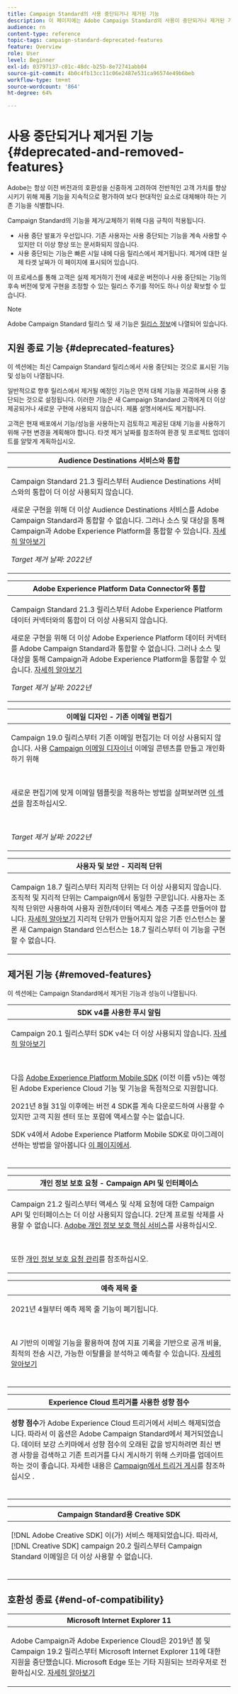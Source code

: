 ```yaml
---
title: Campaign Standard의 사용 중단되거나 제거된 기능
description: 이 페이지에는 Adobe Campaign Standard의 사용이 중단되거나 제거된 기능의 목록입니다.
audience: rn
content-type: reference
topic-tags: campaign-standard-deprecated-features
feature: Overview
role: User
level: Beginner
exl-id: 03797137-c01c-48dc-b25b-8e72741abb04
source-git-commit: 4b0c4fb13cc11c06e2487e531ca96574e49b6beb
workflow-type: tm+mt
source-wordcount: '864'
ht-degree: 64%

---
```


# 사용 중단되거나 제거된 기능 {#deprecated-and-removed-features}

Adobe는 항상 이전 버전과의 호환성을 신중하게 고려하여 전반적인 고객 가치를 향상시키기 위해 제품 기능을 지속적으로 평가하여 보다 현대적인 요소로 대체해야 하는 기존 기능을 식별합니다.

Campaign Standard의 기능을 제거/교체하기 위해 다음 규칙이 적용됩니다.

* 사용 중단 발표가 우선입니다. 기존 사용자는 사용 중단되는 기능을 계속 사용할 수 있지만 더 이상 향상 또는 문서화되지 않습니다.
* 사용 중단되는 기능은 빠른 시일 내에 다음 릴리스에서 제거됩니다. 제거에 대한 실제 타겟 날짜가 이 페이지에 표시되어 있습니다.

이 프로세스를 통해 고객은 실제 제거하기 전에 새로운 버전이나 사용 중단되는 기능의 후속 버전에 맞게 구현을 조정할 수 있는 릴리스 주기를 적어도 하나 이상 확보할 수 있습니다.

>[!NOTE]
>Adobe Campaign Standard 릴리스 및 새 기능은 [릴리스 정보](../../rn/using/release-notes.md)에 나열되어 있습니다.


## 지원 종료 기능 {#deprecated-features}

이 섹션에는 최신 Campaign Standard 릴리스에서 사용 중단되는 것으로 표시된 기능 및 성능이 나열됩니다.

일반적으로 향후 릴리스에서 제거될 예정인 기능은 먼저 대체 기능을 제공하며 사용 중단되는 것으로 설정됩니다. 이러한 기능은 새 Campaign Standard 고객에게 더 이상 제공되거나 새로운 구현에 사용되지 않습니다. 제품 설명서에서도 제거됩니다.

고객은 현재 배포에서 기능/성능을 사용하는지 검토하고 제공된 대체 기능을 사용하기 위해 구현 변경을 계획해야 합니다. 타겟 제거 날짜를 참조하여 환경 및 프로젝트 업데이트를 알맞게 계획하십시오.

<table> 
 <thead> 
  <tr> 
   <th> <strong>Audience Destinations 서비스와 통합</strong><br /> </th> 
  </tr> 
 </thead> 
 <tbody> 
  <tr> 
   <td> <p> Campaign Standard 21.3 릴리스부터 Audience Destinations 서비스와의 통합이 더 이상 사용되지 않습니다. </p>
   <p>새로운 구현을 위해 더 이상 Audience Destinations 서비스를 Adobe Campaign Standard과 통합할 수 없습니다. 그러나 소스 및 대상을 통해 Campaign과 Adobe Experience Platform을 통합할 수 있습니다. <a href="https://experienceleague.adobe.com/docs/campaign-standard/using/integrating-with-adobe-cloud/adobe-experience-platform/aep-sources-destinations/get-started-sources-destinations.html?lang=en">자세히 알아보기</a></p>
     <em>Target 제거 날짜: 2022년</em></p>
     </td> 
  </tr> 
 </tbody> 
</table>

<table> 
 <thead> 
  <tr> 
   <th> <strong>Adobe Experience Platform Data Connector와 통합</strong><br /> </th> 
  </tr> 
 </thead> 
 <tbody> 
  <tr> 
   <td> <p> Campaign Standard 21.3 릴리스부터 Adobe Experience Platform 데이터 커넥터와의 통합이 더 이상 사용되지 않습니다. </p>
   <p>새로운 구현을 위해 더 이상 Adobe Experience Platform 데이터 커넥터를 Adobe Campaign Standard과 통합할 수 없습니다. 그러나 소스 및 대상을 통해 Campaign과 Adobe Experience Platform을 통합할 수 있습니다. <a href="https://experienceleague.adobe.com/docs/campaign-standard/using/integrating-with-adobe-cloud/adobe-experience-platform/aep-sources-destinations/get-started-sources-destinations.html?lang=en">자세히 알아보기</a></p>
     <em>Target 제거 날짜: 2022년</em></p>
     </td> 
  </tr> 
 </tbody> 
</table>


<table> 
 <thead> 
  <tr> 
   <th> <strong>이메일 디자인 - 기존 이메일 편집기</strong><br /> </th> 
  </tr> 
 </thead> 
 <tbody> 
  <tr> 
   <td> <p>Campaign 19.0 릴리스부터 기존 이메일 편집기는 더 이상 사용되지 않습니다. 사용 <a href="https://experienceleague.adobe.com/docs/campaign-standard/using/designing-content/designing-content-in-adobe-campaign.html">Campaign 이메일 디자이너</a> 이메일 콘텐츠를 만들고 개인화하기 위해 </p></br>
   <p>새로운 편집기에 맞게 이메일 템플릿을 적용하는 방법을 살펴보려면 <a href="https://experienceleague.adobe.com/docs/campaign-standard/using/designing-content/building-email-content/using-existing-content.html">이 섹션</a>을 참조하십시오.</p></br>
  <p> 
  <em>Target 제거 날짜: 2022년</em></p>
   </td> 
  </tr> 
 </tbody> 
</table>

<table> 
 <thead> 
  <tr> 
   <th> <strong>사용자 및 보안 - 지리적 단위</strong><br /> </th> 
  </tr> 
 </thead> 
 <tbody> 
  <tr> 
   <td> <p>Campaign 18.7 릴리스부터 지리적 단위는 더 이상 사용되지 않습니다. 조직적 및 지리적 단위는 Campaign에서 동일한 구문입니다. 사용자는 조직적 단위만 사용하여 사용자 권한/데이터 액세스 계층 구조를 만들어야 합니다. <a href="https://experienceleague.adobe.com/docs/campaign-standard/using/administrating/users-and-security/organizational-units.html?lang=ko#administrating">자세히 알아보기</a> 지리적 단위가 만들어지지 않은 기존 인스턴스는 물론 새 Campaign Standard 인스턴스는 18.7 릴리스부터 이 기능을 구현할 수 없습니다.</p>
   </td> 
  </tr> 
 </tbody> 
</table>

## 제거된 기능 {#removed-features}

이 섹션에는 Campaign Standard에서 제거된 기능과 성능이 나열됩니다.



<table> 
 <thead> 
  <tr> 
   <th> <strong>SDK v4를 사용한 푸시 알림</strong><br /> </th> 
  </tr> 
 </thead> 
 <tbody> 
  <tr> 
   <td> <p> Campaign 20.1 릴리스부터 SDK v4는 더 이상 사용되지 않습니다. <a href="https://aep-sdks.gitbook.io/docs/version-4-sdk-end-of-support-faq">자세히 알아보기</a></p><br/>
   <p>다음 <a href="https://aep-sdks.gitbook.io/docs/">Adobe Experience Platform Mobile SDK</a> (이전 이름 v5)는 예정된 Adobe Experience Cloud 기능 및 기능을 독점적으로 지원합니다.</p>
   <p>2021년 8월 31일 이후에는 버전 4 SDK를 계속 다운로드하여 사용할 수 있지만 고객 지원 센터 또는 포럼에 액세스할 수는 없습니다.</p>
   <p>SDK v4에서 Adobe Experience Platform Mobile SDK로 마이그레이션하는 방법을 알아봅니다 <a href="https://experienceleague.adobe.com/docs/campaign-standard/using/administrating/configuring-mobile/sdkv4-migration.html">이 페이지에서</a>.</p></br>
     </td> 
  </tr> 
 </tbody> 
</table>

<table> 
 <thead> 
  <tr> 
   <th> <strong>개인 정보 보호 요청 - Campaign API 및 인터페이스</strong><br /> </th> 
  </tr> 
 </thead> 
 <tbody> 
  <tr> 
   <td> <p>Campaign 21.2 릴리스부터 액세스 및 삭제 요청에 대한 Campaign API 및 인터페이스는 더 이상 사용되지 않습니다. 2단계 프로필 삭제를 사용할 수 없습니다. <a href="https://developer.adobe.com/experience-platform-apis/references/privacy-service">Adobe 개인 정보 보호 핵심 서비스</a>를 사용하십시오.</p></br>
   <p>또한 <a href="https://experienceleague.adobe.com/docs/campaign-standard/using/getting-started/privacy/privacy-requests.html?lang=ko">개인 정보 보호 요청 관리</a>를 참조하십시오.</p>
  </td> 
  </tr> 
 </tbody> 
</table>

<table> 
 <thead> 
 <tr> 
   <th> <strong>예측 제목 줄</strong><br /> </th> 
  </tr> 
 </thead> 
 <tbody> 
  <tr> 
   <td> <p> 2021년 4월부터 예측 제목 줄 기능이 폐기됩니다.</p><br/>
   <p>AI 기반의 이메일 기능을 활용하여 참여 지표 기록을 기반으로 공개 비율, 최적의 전송 시간, 가능한 이탈률을 분석하고 예측할 수 있습니다. <a href="https://experienceleague.adobe.com/docs/campaign-standard/using/testing-and-sending/preparing-and-testing-messages/predictive.html">자세히 알아보기</a></p></br>
     </td> 
  </tr> 
  </tbody> 
</table>

<table> 
 <thead> 
  <tr> 
   <th> <strong>Experience Cloud 트리거를 사용한 성향 점수</strong><br /> </th> 
  </tr> 
 </thead> 
 <tbody> 
  <tr> 
   <td> <p><b>성향 점수</b>가 Adobe Experience Cloud 트리거에서 서비스 해제되었습니다. 따라서 이 옵션은 Adobe Campaign Standard에서 제거되었습니다. 데이터 보강 스키마에서 성향 점수의 오래된 값을 방지하려면 최신 변경 사항을 검색하고 기존 트리거를 다시 게시하기 위해 스키마를 업데이트하는 것이 좋습니다. 자세한 내용은 <a href="https://experienceleague.adobe.com/docs/campaign-standard/using/integrating-with-adobe-cloud/working-with-campaign-and-triggers/using-triggers-in-campaign.html">Campaign에서 트리거 게시</a>를 참조하십시오 .
</p></br>
   </td> 
  </tr> 
 </tbody> 
</table>

<table> 
 <thead> 
  <tr> 
   <th> <strong>Campaign Standard용 Creative SDK</strong><br /> </th> 
  </tr> 
 </thead> 
 <tbody> 
  <tr> 
   <td> <p>[!DNL Adobe Creative SDK] 이(가) 서비스 해제되었습니다. 따라서, [!DNL Creative SDK] campaign 20.2 릴리스부터 Campaign Standard 이메일은 더 이상 사용할 수 없습니다.</p></br>
   </td> 
  </tr> 
 </tbody> 
</table>

## 호환성 종료 {#end-of-compatibility}

<table> 
 <thead> 
  <tr> 
   <th> <strong>Microsoft Internet Explorer 11</strong><br /> </th> 
  </tr> 
 </thead> 
 <tbody> 
  <tr> 
   <td> <p>Adobe Campaign과 Adobe Experience Cloud은 2019년 봄 및 Campaign 19.2 릴리스부터 Microsoft Internet Explorer 11에 대한 지원을 중단했습니다. Microsoft Edge 또는 기타 지원되는 브라우저로 전환하십시오. <a href="https://experienceleague.adobe.com/docs/campaign-standard/using/administrating/about-configuration-guidelines.html">자세히 알아보기</a></p>
   </td> 
  </tr> 
 </tbody> 
</table>
